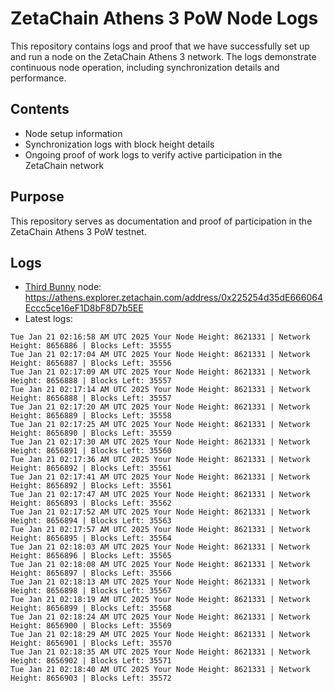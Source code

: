 # ZetaChain Athens 3 PoW Node Logs
This repository contains logs and proof that we have successfully set up and run a node on the ZetaChain Athens 3 network. The logs demonstrate continuous node operation, including synchronization details and performance.

## Contents
- Node setup information
- Synchronization logs with block height details
- Ongoing proof of work logs to verify active participation in the ZetaChain network

## Purpose
This repository serves as documentation and proof of participation in the ZetaChain Athens 3 PoW testnet.

## Logs

- [Third Bunny](https://thirdbunny.xyz/) node: https://athens.explorer.zetachain.com/address/0x225254d35dE666064Eccc5ce16eF1D8bF8D7b5EE
- Latest logs:
```
Tue Jan 21 02:16:58 AM UTC 2025 Your Node Height: 8621331 | Network Height: 8656886 | Blocks Left: 35555
Tue Jan 21 02:17:04 AM UTC 2025 Your Node Height: 8621331 | Network Height: 8656887 | Blocks Left: 35556
Tue Jan 21 02:17:09 AM UTC 2025 Your Node Height: 8621331 | Network Height: 8656888 | Blocks Left: 35557
Tue Jan 21 02:17:14 AM UTC 2025 Your Node Height: 8621331 | Network Height: 8656888 | Blocks Left: 35557
Tue Jan 21 02:17:20 AM UTC 2025 Your Node Height: 8621331 | Network Height: 8656889 | Blocks Left: 35558
Tue Jan 21 02:17:25 AM UTC 2025 Your Node Height: 8621331 | Network Height: 8656890 | Blocks Left: 35559
Tue Jan 21 02:17:30 AM UTC 2025 Your Node Height: 8621331 | Network Height: 8656891 | Blocks Left: 35560
Tue Jan 21 02:17:36 AM UTC 2025 Your Node Height: 8621331 | Network Height: 8656892 | Blocks Left: 35561
Tue Jan 21 02:17:41 AM UTC 2025 Your Node Height: 8621331 | Network Height: 8656892 | Blocks Left: 35561
Tue Jan 21 02:17:47 AM UTC 2025 Your Node Height: 8621331 | Network Height: 8656893 | Blocks Left: 35562
Tue Jan 21 02:17:52 AM UTC 2025 Your Node Height: 8621331 | Network Height: 8656894 | Blocks Left: 35563
Tue Jan 21 02:17:57 AM UTC 2025 Your Node Height: 8621331 | Network Height: 8656895 | Blocks Left: 35564
Tue Jan 21 02:18:03 AM UTC 2025 Your Node Height: 8621331 | Network Height: 8656896 | Blocks Left: 35565
Tue Jan 21 02:18:08 AM UTC 2025 Your Node Height: 8621331 | Network Height: 8656897 | Blocks Left: 35566
Tue Jan 21 02:18:13 AM UTC 2025 Your Node Height: 8621331 | Network Height: 8656898 | Blocks Left: 35567
Tue Jan 21 02:18:19 AM UTC 2025 Your Node Height: 8621331 | Network Height: 8656899 | Blocks Left: 35568
Tue Jan 21 02:18:24 AM UTC 2025 Your Node Height: 8621331 | Network Height: 8656900 | Blocks Left: 35569
Tue Jan 21 02:18:29 AM UTC 2025 Your Node Height: 8621331 | Network Height: 8656901 | Blocks Left: 35570
Tue Jan 21 02:18:35 AM UTC 2025 Your Node Height: 8621331 | Network Height: 8656902 | Blocks Left: 35571
Tue Jan 21 02:18:40 AM UTC 2025 Your Node Height: 8621331 | Network Height: 8656903 | Blocks Left: 35572
```
